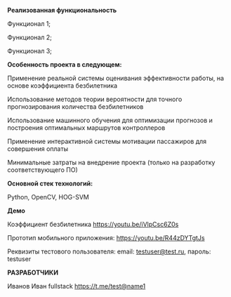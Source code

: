 <b>Реализованная функциональность</b>

Функционал 1;

Функционал 2;

Функционал 3;

<b>Особенность проекта в следующем:</b>

Применение реальной системы оценивания эффективности работы, на основе коэффициента безбилетника

Использование методов теории вероятности для точного прогнозирования количества безбилетников

Использование машинного обучения для оптимизации прогнозов и построения оптимальных маршрутов контроллеров

Применение интерактивной системы мотивации пассажиров для совершения оплаты

Минимальные затраты на внедрение проекта (только на разработку соответствующего ПО)

<b>Основной стек технологий:</b>

Python, OpenCV, HOG-SVM

<b>Демо</b>

Коэффициент безбилетника https://youtu.be/iVlpCsc6Z0s

Прототип мобильного приложения: https://youtu.be/R44zDYTgtJs

Реквизиты тестового пользователя: email: testuser@test.ru, пароль: testuser

<b>РАЗРАБОТЧИКИ</b>

Иванов Иван fullstack https://t.me/test@name1
